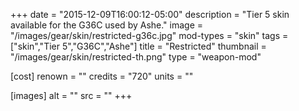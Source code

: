 +++
date = "2015-12-09T16:00:12-05:00"
description = "Tier 5 skin available for the G36C used by Ashe."
image = "/images/gear/skin/restricted-g36c.jpg"
mod-types = "skin"
tags = ["skin","Tier 5","G36C","Ashe"]
title = "Restricted"
thumbnail = "/images/gear/skin/restricted-th.png"
type = "weapon-mod"

[cost]
  renown = ""
  credits = "720"
  units = ""

[images]
  alt = ""
  src = ""
+++
